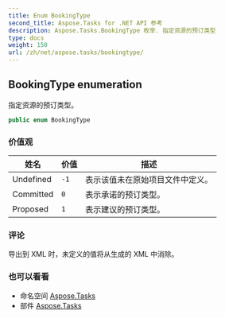 ```yaml
---
title: Enum BookingType
second_title: Aspose.Tasks for .NET API 参考
description: Aspose.Tasks.BookingType 枚举. 指定资源的预订类型
type: docs
weight: 150
url: /zh/net/aspose.tasks/bookingtype/
---
```

## BookingType enumeration

指定资源的预订类型。

```csharp
public enum BookingType
```

### 价值观

| 姓名 | 价值 | 描述 |
| --- | --- | --- |
| Undefined | `-1` | 表示该值未在原始项目文件中定义。 |
| Committed | `0` | 表示承诺的预订类型。 |
| Proposed | `1` | 表示建议的预订类型。 |

### 评论

导出到 XML 时，未定义的值将从生成的 XML 中消除。

### 也可以看看

* 命名空间 [Aspose.Tasks](../../aspose.tasks/)
* 部件 [Aspose.Tasks](../../)


